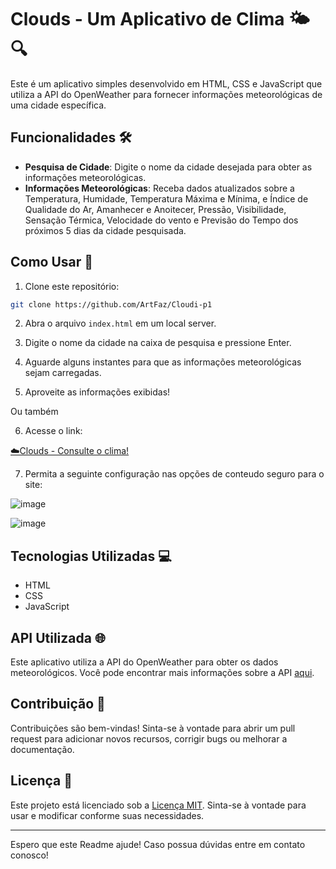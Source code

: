 # Clouds - Um Aplicativo de Clima 🌤️🔍

Este é um aplicativo simples desenvolvido em HTML, CSS e JavaScript que utiliza a API do OpenWeather para fornecer informações meteorológicas de uma cidade específica.

## Funcionalidades 🛠️

- **Pesquisa de Cidade**: Digite o nome da cidade desejada para obter as informações meteorológicas.
- **Informações Meteorológicas**: Receba dados atualizados sobre a Temperatura, Humidade, Temperatura Máxima e Mínima, e Índice de Qualidade do Ar, Amanhecer e Anoitecer, Pressão, Visibilidade, Sensação Térmica, Velocidade do vento e Previsão do Tempo dos próximos 5 dias da cidade pesquisada.

## Como Usar 🚀

1. Clone este repositório:

```bash
git clone https://github.com/ArtFaz/Cloudi-p1
```

2. Abra o arquivo `index.html` em um local server.

3. Digite o nome da cidade na caixa de pesquisa e pressione Enter.

4. Aguarde alguns instantes para que as informações meteorológicas sejam carregadas.

5. Aproveite as informações exibidas!

Ou também

6. Acesse o link:

[☁️Clouds - Consulte o clima!](https://clouds-clima.netlify.app/#/current-location)

7. Permita a seguinte configuração nas opções de conteudo seguro para o site:

![image](https://github.com/ArtFaz/Clouds-WeatherApp/assets/159386101/44b965bd-e7f3-4788-9b95-5858660822cc)

![image](https://github.com/ArtFaz/Clouds-WeatherApp/assets/159386101/852d39e2-c710-4fad-a795-7ae814d04bcc)



## Tecnologias Utilizadas 💻

- HTML
- CSS
- JavaScript

## API Utilizada 🌐

Este aplicativo utiliza a API do OpenWeather para obter os dados meteorológicos. Você pode encontrar mais informações sobre a API [aqui](https://openweathermap.org/api).

## Contribuição 🤝

Contribuições são bem-vindas! Sinta-se à vontade para abrir um pull request para adicionar novos recursos, corrigir bugs ou melhorar a documentação.

## Licença 📝

Este projeto está licenciado sob a [Licença MIT](https://opensource.org/licenses/MIT). Sinta-se à vontade para usar e modificar conforme suas necessidades.

---

Espero que este Readme ajude! Caso possua dúvidas entre em contato conosco!

